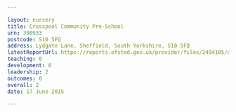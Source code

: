```yaml
---

layout: nursery
title: Crosspool Community Pre-School
urn: 300933
postcode: S10 5FQ
address: Lydgate Lane, Sheffield, South Yorkshire, S10 5FQ
latestReportUrl: https://reports.ofsted.gov.uk/provider/files/2494105/urn/300933.pdf
teaching: 0
development: 0
leadership: 2
outcomes: 0
overall: 2
date: 17 June 2015

---
```

